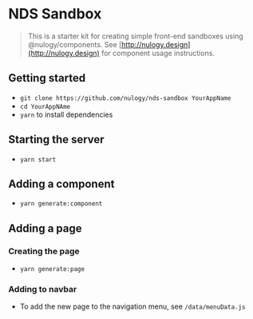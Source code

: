 # NDS Sandbox

> This is a starter kit for creating simple front-end sandboxes using @nulogy/components. See [http://nulogy.design](http://nulogy.design) for component usage instructions.

## Getting started

* `git clone https://github.com/nulogy/nds-sandbox YourAppName`
* `cd YourAppNAme`
* `yarn` to install dependencies 

## Starting the server

* `yarn start` 

## Adding a component 

* `yarn generate:component`

## Adding a page 

### Creating the page 
* `yarn generate:page`

### Adding to navbar 
* To add the new page to the navigation menu, see `/data/menuData.js`